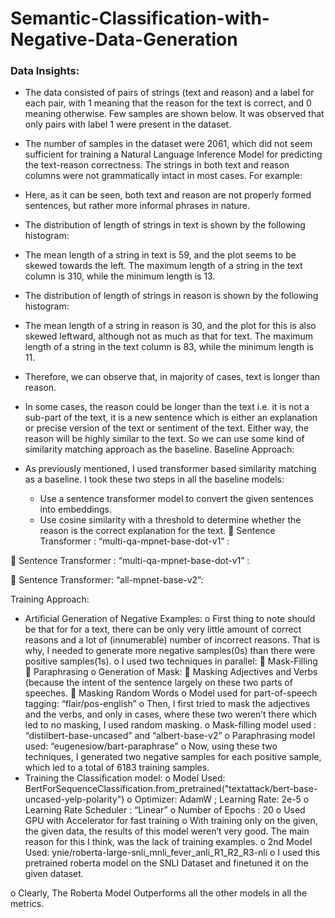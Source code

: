 # Semantic-Classification-with-Negative-Data-Generation

### Data Insights:
-	The data consisted of pairs of strings (text and reason) and a label for each pair, with 1 meaning that the reason for the text is correct, and 0 meaning otherwise. Few samples are shown below. It was observed that only pairs with label 1 were present in the dataset.
 
-	The number of samples in the dataset were 2061, which did not seem sufficient for training a Natural Language Inference Model for predicting the text-reason correctness. The strings in both text and reason columns were not grammatically intact in most cases. For example:
 
-	Here, as it can be seen, both text and reason are not properly formed sentences, but rather more informal phrases in nature. 
-	The distribution of length of strings in text is shown by the following histogram:
 
-	The mean length of a string in text is 59, and the plot seems to be skewed towards the left. The maximum length of a string in the text column is 310, while the minimum length is 13.
-	The distribution of length of strings in reason is shown by the following histogram:
 
-	The mean length of a string in reason is 30, and the plot for this is also skewed leftward, although not as much as that for text. The maximum length of a string in the text column is 83, while the minimum length is 11.
-	Therefore, we can observe that, in majority of cases, text is longer than reason.
-	In some cases, the reason could be longer than the text i.e. it is not a sub-part of the text, it is a new sentence which is either an explanation or precise version of the text or sentiment of the text. Either way, the reason will be highly similar to the text. So we can use some kind of similarity matching approach as the baseline.
Baseline Approach:
-	As previously mentioned, I used transformer based similarity matching as a baseline. I took these two steps in all the baseline models:
    - Use a sentence transformer model to convert the given sentences into embeddings.
    - Use cosine similarity with a threshold to determine whether the reason is the correct explanation for the text.
	Sentence Transformer : “multi-qa-mpnet-base-dot-v1” :
 
	Sentence Transformer : “multi-qa-mpnet-base-dot-v1” :
  

	Sentence Transformer: “all-mpnet-base-v2”:
  




Training Approach:
-	Artificial Generation of Negative Examples:
o	First thing to note should be that for for a text, there can be only very little amount of correct reasons and a lot of (innumerable) number of incorrect reasons. That is why, I needed to generate more negative samples(0s) than there were positive samples(1s).
o	I used two techniques in parallel:
	Mask-Filling
	Paraphrasing
o	Generation of Mask:
	Masking Adjectives and Verbs (because the intent of the sentence largely on these two parts of speeches.
	Masking Random Words
o	Model used for part-of-speech tagging: “flair/pos-english”
o	Then, I first tried to mask the adjectives and the verbs, and only in cases, where these two weren’t there which led to no masking, I used random masking.
o	Mask-filling model used : “distilbert-base-uncased” and “albert-base-v2”
o	Paraphrasing model used: “eugenesiow/bart-paraphrase”
o	Now, using these two techniques, I generated two negative samples for each positive sample, which led to a total of 6183 training samples.
-	Training the Classification model:
o	Model Used: BertForSequenceClassification.from_pretrained("textattack/bert-base-uncased-yelp-polarity")
o	Optimizer: AdamW ; Learning Rate: 2e-5
o	Learning Rate Scheduler : “Linear”
o	Number of Epochs : 20
o	Used GPU with Accelerator for fast training
o	With training only on the given, the given data, the results of this model weren’t very good. The main reason for this I think, was the lack of training examples.
o	2nd Model Used: ynie/roberta-large-snli_mnli_fever_anli_R1_R2_R3-nli
o	I used this pretrained roberta model on the SNLI Dataset and finetuned it on the given dataset.
  
o	Clearly, The Roberta Model Outperforms all the other models in all the metrics.
